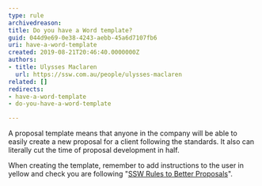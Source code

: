 ```yaml
---
type: rule
archivedreason: 
title: Do you have a Word template?
guid: 044d9e69-0e38-4243-aebb-45a6d7107fb6
uri: have-a-word-template
created: 2019-08-21T20:46:40.0000000Z
authors:
- title: Ulysses Maclaren
  url: https://ssw.com.au/people/ulysses-maclaren
related: []
redirects:
- have-a-word-template
- do-you-have-a-word-template

---
```


A proposal template means that anyone in the company will be able to easily create a new proposal for a client following the standards. It also can literally cut the time of proposal development in half.

<!--endintro-->

When creating the template, remember to add instructions to the user in yellow and check you are following "[SSW Rules to Better Proposals](/rules-to-better-proposals)".
